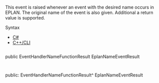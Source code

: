 This event is raised whenever an event with the desired name occurs in EPLAN. The original name of the event is also given. Additional a return value is supported.

Syntax

* [C#](#i-syntax-CS)
* [C++/CLI](#i-syntax-CPP2005)

```
```
public EventHandlerNameFunctionResult EplanNameEventResult
```
```

```
```
public:
EventHandlerNameFunctionResult^ EplanNameEventResult
```
```
